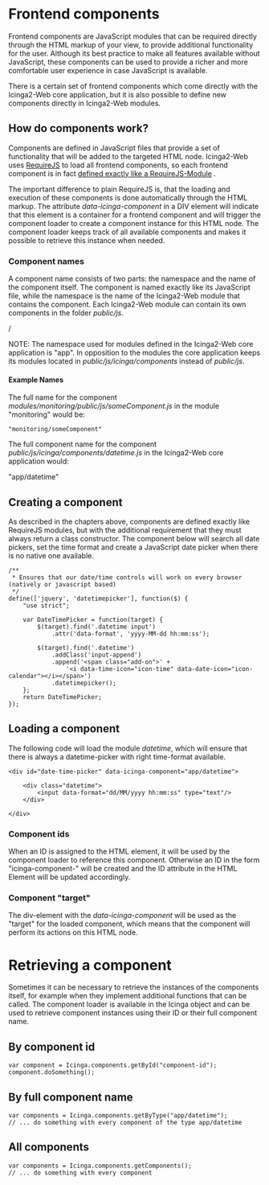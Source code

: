 # Frontend components

Frontend components are JavaScript modules that can be required directly through the HTML markup of
your view, to provide additional functionality for the user. Although its best practice to
make all features available without JavaScript, these components can be used to provide a richer
and more comfortable user experience in case JavaScript is available.

There is a certain set of frontend components which come directly with the Icinga2-Web core application,
but it is also possible to define new components directly in Icinga2-Web modules.


## How do components work?

Components are defined in JavaScript files that provide a set of functionality that will be added to the
targeted HTML node. Icinga2-Web uses [RequireJS](http://requirejs.org) to load
all frontend components, so each frontend component is in fact
[defined exactly like a RequireJS-Module](http://requirejs.org/docs/api.html#define) .

The important difference to plain RequireJS is, that the loading and execution of these components is
done automatically through the HTML markup. The attribute *data-icinga-component* in a DIV
element will indicate that this element is a container for a frontend component and will trigger
the component loader to create a component instance for this HTML node. The component loader
keeps track of all available components and makes it possible to retrieve this instance when needed.


### Component names

A component name consists of two parts: the namespace and the name of the component itself. The component
is named exactly like its JavaScript file, while the namespace is the name of the Icinga2-Web module that contains
the component. Each Icinga2-Web module can contain its own components in the folder *public/js*.

   <module>/<component>


NOTE: The namespace used for modules defined in the Icinga2-Web core application is "app". In opposition to
the modules the core application keeps its modules located in *public/js/icinga/components*
instead of *public/js*.


#### Example Names


The full name for the component *modules/monitoring/public/js/someComponent.js* in the module "monitoring" would be:

    "monitoring/someComponent"


The full component name for the component *public/js/icinga/components/datetime.js* in the Icinga2-Web
 core application would:

   "app/datetime"


## Creating a component

As described in the chapters above, components are defined exactly like RequireJS modules, but
with the additional requirement that they must always return a class constructor. The component below will
search all date pickers, set the time format and create a JavaScript date picker when there is no native one
available.

    /**
     * Ensures that our date/time controls will work on every browser (natively or javascript based)
     */
    define(['jquery', 'datetimepicker'], function($) {
        "use strict";

        var DateTimePicker = function(target) {
            $(target).find('.datetime input')
                .attr('data-format', 'yyyy-MM-dd hh:mm:ss');

            $(target).find('.datetime')
                .addClass('input-append')
                .append('<span class="add-on">' +
                    '<i data-time-icon="icon-time" data-date-icon="icon-calendar"></i></span>')
                .datetimepicker();
        };
        return DateTimePicker;
    });


## Loading a component

The following code will load the module *datetime*, which will ensure that there is always a datetime-picker
with right time-format available.

    <div id="date-time-picker" data-icinga-component="app/datetime">

        <div class="datetime">
            <input data-format="dd/MM/yyyy hh:mm:ss" type="text"/>
        </div>

    </div>


### Component ids

When an ID is assigned to the HTML element, it will be used by the component loader to reference this
component. Otherwise an ID in the form "icinga-component-<ID>" will be created and the ID attribute in the
HTML Element will be updated accordingly.


### Component "target"

The div-element with the *data-icinga-component* will be used as the "target" for the loaded component,
which means that the component will perform its actions on this HTML node.



# Retrieving a component

Sometimes it can be necessary to retrieve the instances of the components itself, for example when they implement
additional functions that can be called. The component loader is available in the Icinga object and can be used
to retrieve component instances using their ID or their full component name.


## By component id

    var component = Icinga.components.getById("component-id");
    component.doSomething();


## By full component name

    var components = Icinga.components.getByType("app/datetime");
    // ... do something with every component of the type app/datetime

## All components

    var components = Icinga.components.getComponents();
    // ... do something with every component
